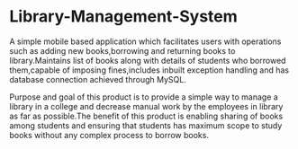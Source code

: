 # Library-Management-System
 
 
A simple mobile based application which facilitates users with operations such as adding new books,borrowing and returning books to library.Maintains list of books along with details of students who borrowed them,capable of imposing fines,includes inbuilt exception handling and has database connection achieved through MySQL. 

Purpose and goal of this product is to provide a simple way to manage a library in a college and decrease manual work by the employees in library as far as possible.The benefit of this product is enabling sharing of  books among students and ensuring that students has maximum scope to study books without any complex process to borrow books.
